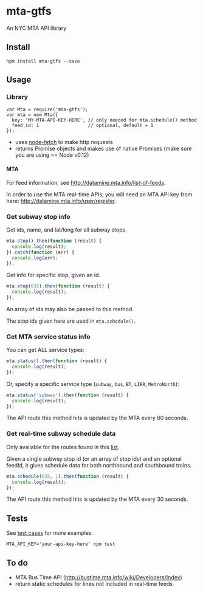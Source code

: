 # mta-gtfs

An NYC MTA API library

## Install

```
npm install mta-gtfs --save
```

## Usage

### Library

```
var Mta = require('mta-gtfs');
var mta = new Mta({
  key: 'MY-MTA-API-KEY-HERE', // only needed for mta.schedule() method
  feed_id: 1                  // optional, default = 1
});
```
* uses [node-fetch](https://github.com/bitinn/node-fetch) to make http requests
* returns Promise objects and makes use of native Promises (make sure you are using >= Node v0.12)

#### MTA

For feed information, see http://datamine.mta.info/list-of-feeds.

In order to use the MTA real-time APIs, you will need an MTA API key from here: http://datamine.mta.info/user/register.

### Get subway stop info

Get ids, name, and lat/long for all subway stops.

```Javascript
mta.stop().then(function (result) {
  console.log(result);
}).catch(function (err) {
  console.log(err);
});
```

Get info for specific stop, given an id.

```Javascript
mta.stop(635).then(function (result) {
  console.log(result);
});
```
An array of ids may also be passed to this method.

The stop ids given here are used in `mta.schedule()`.

### Get MTA service status info

You can get ALL service types:

```Javascript
mta.status().then(function (result) {
  console.log(result);
});
```

Or, specify a specific service type (`subway`, `bus`, `BT`, `LIRR`, `MetroNorth`):

```Javascript
mta.status('subway').then(function (result) {
  console.log(result);
});
```

The API route this method hits is updated by the MTA every 60 seconds.

### Get real-time subway schedule data
Only available for the routes found in this [list](http://datamine.mta.info/list-of-feeds).

Given a single subway stop id (or an array of stop ids) and an optional feedId, it gives schedule data for both northbound and southbound trains.

```Javascript
mta.schedule(635, 1).then(function (result) {
  console.log(result);
});
```

The API route this method hits is updated by the MTA every 30 seconds.

## Tests

See [test cases](https://github.com/aamaliaa/mta/blob/master/test/mta.js) for more examples.

```
MTA_API_KEY='your-api-key-here' npm test
```

## To do

* MTA Bus Time API (http://bustime.mta.info/wiki/Developers/Index)
* return static schedules for lines not included in real-time feeds
